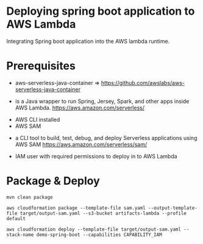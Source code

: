 Deploying spring boot application to AWS Lambda
=
Integrating Spring boot application into the AWS lambda runtime.

Prerequisites
===
* aws-serverless-java-container => https://github.com/awslabs/aws-serverless-java-container
+ is a Java wrapper to run Spring, Jersey, Spark, and other apps inside AWS Lambda. https://aws.amazon.com/serverless/
* AWS CLI installed
* AWS SAM
+ a CLI tool to build, test, debug, and deploy Serverless applications using AWS SAM https://aws.amazon.com/serverless/sam/
* IAM user with required permissions to deploy in to AWS Lambda

Package & Deploy
===
```
mvn clean package

aws cloudformation package --template-file sam.yaml --output-template-file target/output-sam.yaml --s3-bucket artifacts-lambda --profile default

aws cloudformation deploy --template-file target/output-sam.yaml --stack-name demo-spring-boot --capabilities CAPABILITY_IAM
```

